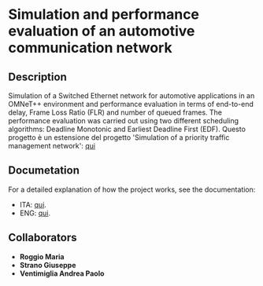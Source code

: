 # Simulation and performance evaluation of an automotive communication network
## Description 
Simulation of a Switched Ethernet network for automotive applications in an OMNeT++ environment and performance evaluation in terms of end-to-end delay, Frame Loss Ratio (FLR) and number of queued frames. The performance evaluation was carried out using two different scheduling algorithms: Deadline Monotonic and Earliest Deadline First (EDF).
Questo progetto è un estensione del progetto 'Simulation of a priority traffic management network': [qui](https://github.com/AndreaVentimiglia/Simulation_of_a_priority_traffic_management_network)


## Documetation
For a detailed explanation of how the project works, see the documentation:
- ITA: [qui](Docs/Documentazione.pdf).
- ENG: [qui](Docs/Documentation.pdf).

## Collaborators
- **Roggio Maria**
- **Strano Giuseppe**
- **Ventimiglia Andrea Paolo**
